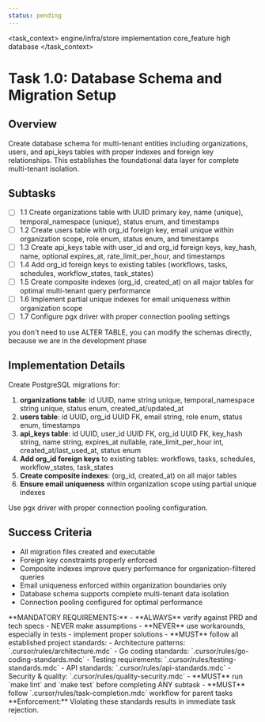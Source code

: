 ```yaml
---
status: pending
---
```


<task_context>
<domain>engine/infra/store</domain>
<type>implementation</type>
<scope>core_feature</scope>
<complexity>high</complexity>
<dependencies>database</dependencies>
</task_context>

# Task 1.0: Database Schema and Migration Setup

## Overview

Create database schema for multi-tenant entities including organizations, users, and api_keys tables with proper indexes and foreign key relationships. This establishes the foundational data layer for complete multi-tenant isolation.

## Subtasks

- [ ] 1.1 Create organizations table with UUID primary key, name (unique), temporal_namespace (unique), status enum, and timestamps
- [ ] 1.2 Create users table with org_id foreign key, email unique within organization scope, role enum, status enum, and timestamps
- [ ] 1.3 Create api_keys table with user_id and org_id foreign keys, key_hash, name, optional expires_at, rate_limit_per_hour, and timestamps
- [ ] 1.4 Add org_id foreign keys to existing tables (workflows, tasks, schedules, workflow_states, task_states)
- [ ] 1.5 Create composite indexes (org_id, created_at) on all major tables for optimal multi-tenant query performance
- [ ] 1.6 Implement partial unique indexes for email uniqueness within organization scope
- [ ] 1.7 Configure pgx driver with proper connection pooling settings

<CRITICAL>you don't need to use ALTER TABLE, you can modify the schemas directly, because we are in the development phase</CRITICAL>

## Implementation Details

Create PostgreSQL migrations for:

1. **organizations table**: id UUID, name string unique, temporal_namespace string unique, status enum, created_at/updated_at
2. **users table**: id UUID, org_id UUID FK, email string, role enum, status enum, timestamps
3. **api_keys table**: id UUID, user_id UUID FK, org_id UUID FK, key_hash string, name string, expires_at nullable, rate_limit_per_hour int, created_at/last_used_at, status enum
4. **Add org_id foreign keys** to existing tables: workflows, tasks, schedules, workflow_states, task_states
5. **Create composite indexes**: (org_id, created_at) on all major tables
6. **Ensure email uniqueness** within organization scope using partial unique indexes

Use pgx driver with proper connection pooling configuration.

## Success Criteria

- All migration files created and executable
- Foreign key constraints properly enforced
- Composite indexes improve query performance for organization-filtered queries
- Email uniqueness enforced within organization boundaries only
- Database schema supports complete multi-tenant data isolation
- Connection pooling configured for optimal performance

<critical>
**MANDATORY REQUIREMENTS:**
- **ALWAYS** verify against PRD and tech specs - NEVER make assumptions
- **NEVER** use workarounds, especially in tests - implement proper solutions
- **MUST** follow all established project standards:
    - Architecture patterns: `.cursor/rules/architecture.mdc`
    - Go coding standards: `.cursor/rules/go-coding-standards.mdc`
    - Testing requirements: `.cursor/rules/testing-standards.mdc`
    - API standards: `.cursor/rules/api-standards.mdc`
    - Security & quality: `.cursor/rules/quality-security.mdc`
- **MUST** run `make lint` and `make test` before completing ANY subtask
- **MUST** follow `.cursor/rules/task-completion.mdc` workflow for parent tasks
**Enforcement:** Violating these standards results in immediate task rejection.
</critical>
